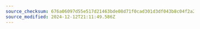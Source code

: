 ```yaml
---
source_checksum: 676a06097d55e517d21463bde08d71f0cad301d3df043b8c04f2a2546fe42760
source_modified: 2024-12-12T21:11:49.586Z
---
```


